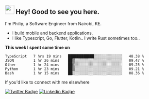 <h2><img src="https://slackmojis.com/emojis/3643-cool-doge/download" width="30"/> Hey! Good to see you here.</h2>

<p>I'm Philip, a Software Engineer from Nairobi, KE. 

- I build mobile and backend applications.
- I like Typescript, Go, Flutter, Kotlin.. I write Rust sometimes too..</p>

**This week I spent some time on**
<!--START_SECTION:waka-->

```text
TypeScript   7 hrs 19 mins   ████████████░░░░░░░░░░░░░   48.38 %
JSON         1 hr 26 mins    ██▒░░░░░░░░░░░░░░░░░░░░░░   09.47 %
Other        1 hr 24 mins    ██▒░░░░░░░░░░░░░░░░░░░░░░   09.25 %
Python       1 hr 23 mins    ██▒░░░░░░░░░░░░░░░░░░░░░░   09.21 %
Bash         1 hr 15 mins    ██░░░░░░░░░░░░░░░░░░░░░░░   08.36 %
```

<!--END_SECTION:waka-->

If you'd like to connect with me elsewhere

[![Twitter Badge](https://img.shields.io/badge/-Twitter-1ca0f1?style=flat-square&labelColor=1ca0f1&logo=twitter&logoColor=white&link=https://twitter.com/_diogorodrigues)](https://twitter.com/kimathiphil)  [![Linkedin Badge](https://img.shields.io/badge/-LinkedIn-blue?style=flat-square&logo=Linkedin&logoColor=white&link=https://www.linkedin.com/in/philip-kimathi-2604a9114/)](https://www.linkedin.com/in/philip-kimathi-2604a9114/)
